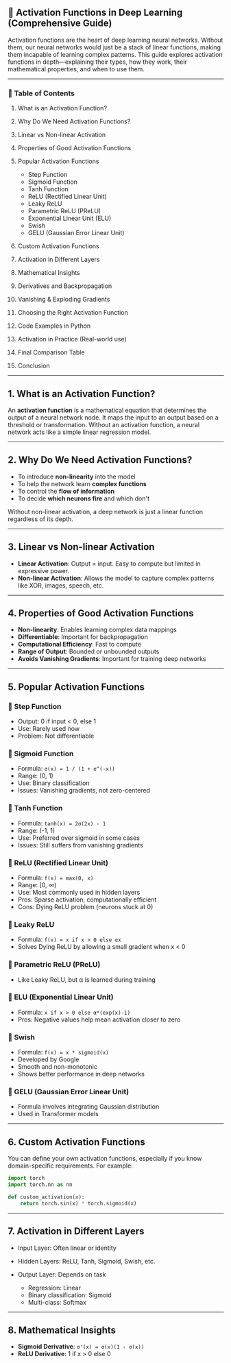 
## 🌟 Activation Functions in Deep Learning (Comprehensive Guide)

Activation functions are the heart of deep learning neural networks. Without them, our neural networks would just be a stack of linear functions, making them incapable of learning complex patterns. This guide explores activation functions in depth—explaining their types, how they work, their mathematical properties, and when to use them.

---

### 📌 Table of Contents

1. What is an Activation Function?
2. Why Do We Need Activation Functions?
3. Linear vs Non-linear Activation
4. Properties of Good Activation Functions
5. Popular Activation Functions

   * Step Function
   * Sigmoid Function
   * Tanh Function
   * ReLU (Rectified Linear Unit)
   * Leaky ReLU
   * Parametric ReLU (PReLU)
   * Exponential Linear Unit (ELU)
   * Swish
   * GELU (Gaussian Error Linear Unit)
6. Custom Activation Functions
7. Activation in Different Layers
8. Mathematical Insights
9. Derivatives and Backpropagation
10. Vanishing & Exploding Gradients
11. Choosing the Right Activation Function
12. Code Examples in Python
13. Activation in Practice (Real-world use)
14. Final Comparison Table
15. Conclusion

---

## 1. What is an Activation Function?

An **activation function** is a mathematical equation that determines the output of a neural network node. It maps the input to an output based on a threshold or transformation. Without an activation function, a neural network acts like a simple linear regression model.

---

## 2. Why Do We Need Activation Functions?

* To introduce **non-linearity** into the model
* To help the network learn **complex functions**
* To control the **flow of information**
* To decide **which neurons fire** and which don't

Without non-linear activation, a deep network is just a linear function regardless of its depth.

---

## 3. Linear vs Non-linear Activation

* **Linear Activation**: Output = input. Easy to compute but limited in expressive power.
* **Non-linear Activation**: Allows the model to capture complex patterns like XOR, images, speech, etc.

---

## 4. Properties of Good Activation Functions

* **Non-linearity**: Enables learning complex data mappings
* **Differentiable**: Important for backpropagation
* **Computational Efficiency**: Fast to compute
* **Range of Output**: Bounded or unbounded outputs
* **Avoids Vanishing Gradients**: Important for training deep networks

---

## 5. Popular Activation Functions

### 🔹 Step Function

* Output: 0 if input < 0, else 1
* Use: Rarely used now
* Problem: Not differentiable

### 🔹 Sigmoid Function

* Formula: `σ(x) = 1 / (1 + e^(-x))`
* Range: (0, 1)
* Use: Binary classification
* Issues: Vanishing gradients, not zero-centered

### 🔹 Tanh Function

* Formula: `tanh(x) = 2σ(2x) - 1`
* Range: (-1, 1)
* Use: Preferred over sigmoid in some cases
* Issues: Still suffers from vanishing gradients

### 🔹 ReLU (Rectified Linear Unit)

* Formula: `f(x) = max(0, x)`
* Range: \[0, ∞)
* Use: Most commonly used in hidden layers
* Pros: Sparse activation, computationally efficient
* Cons: Dying ReLU problem (neurons stuck at 0)

### 🔹 Leaky ReLU

* Formula: `f(x) = x if x > 0 else αx`
* Solves Dying ReLU by allowing a small gradient when x < 0

### 🔹 Parametric ReLU (PReLU)

* Like Leaky ReLU, but α is learned during training

### 🔹 ELU (Exponential Linear Unit)

* Formula: `x if x > 0 else α*(exp(x)-1)`
* Pros: Negative values help mean activation closer to zero

### 🔹 Swish

* Formula: `f(x) = x * sigmoid(x)`
* Developed by Google
* Smooth and non-monotonic
* Shows better performance in deep networks

### 🔹 GELU (Gaussian Error Linear Unit)

* Formula involves integrating Gaussian distribution
* Used in Transformer models

---

## 6. Custom Activation Functions

You can define your own activation functions, especially if you know domain-specific requirements. For example:

```python
import torch
import torch.nn as nn

def custom_activation(x):
    return torch.sin(x) * torch.sigmoid(x)
```

---

## 7. Activation in Different Layers

* Input Layer: Often linear or identity
* Hidden Layers: ReLU, Tanh, Sigmoid, Swish, etc.
* Output Layer: Depends on task

  * Regression: Linear
  * Binary classification: Sigmoid
  * Multi-class: Softmax

---

## 8. Mathematical Insights

* **Sigmoid Derivative**: `σ'(x) = σ(x)(1 - σ(x))`
* **ReLU Derivative**: 1 if x > 0 else 0
